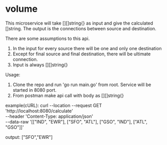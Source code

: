 # volume

This microservice will take [][]string{} as input and give the calculated []string.
The output is the connections between source and destination.

There are some assumptions to this api.
1. In the input for every source there will be one and only one destination
2. Except for final source and final destination, there will be ultimate connection.
3. Input is always [][]string{}

Usage:
1. Clone the repo and run 'go run main.go' from root. Service will be started in 8080 port.
2. From postman make api call with body as [][]string{}

example(cURL):
curl --location --request GET 'http://localhost:8080/calculate' \
--header 'Content-Type: application/json' \
--data-raw '[["IND", "EWR"], ["SFO", "ATL"], ["GSO", "IND"], ["ATL", "GSO"]]'

output: ["SFO","EWR"]